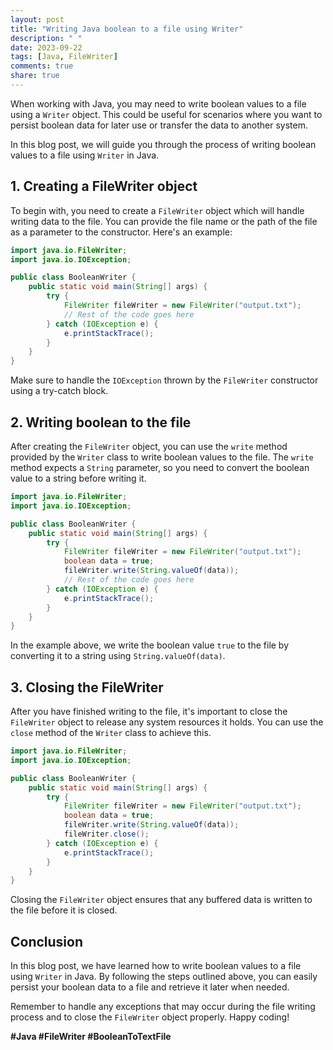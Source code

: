 ```yaml
---
layout: post
title: "Writing Java boolean to a file using Writer"
description: " "
date: 2023-09-22
tags: [Java, FileWriter]
comments: true
share: true
---
```


When working with Java, you may need to write boolean values to a file using a `Writer` object. This could be useful for scenarios where you want to persist boolean data for later use or transfer the data to another system.

In this blog post, we will guide you through the process of writing boolean values to a file using `Writer` in Java.

## 1. Creating a FileWriter object

To begin with, you need to create a `FileWriter` object which will handle writing data to the file. You can provide the file name or the path of the file as a parameter to the constructor. Here's an example:

```java
import java.io.FileWriter;
import java.io.IOException;

public class BooleanWriter {
    public static void main(String[] args) {
        try {
            FileWriter fileWriter = new FileWriter("output.txt");
            // Rest of the code goes here
        } catch (IOException e) {
            e.printStackTrace();
        }
    }
}
```

Make sure to handle the `IOException` thrown by the `FileWriter` constructor using a try-catch block.

## 2. Writing boolean to the file

After creating the `FileWriter` object, you can use the `write` method provided by the `Writer` class to write boolean values to the file. The `write` method expects a `String` parameter, so you need to convert the boolean value to a string before writing it.

```java
import java.io.FileWriter;
import java.io.IOException;

public class BooleanWriter {
    public static void main(String[] args) {
        try {
            FileWriter fileWriter = new FileWriter("output.txt");
            boolean data = true;
            fileWriter.write(String.valueOf(data));
            // Rest of the code goes here
        } catch (IOException e) {
            e.printStackTrace();
        }
    }
}
```

In the example above, we write the boolean value `true` to the file by converting it to a string using `String.valueOf(data)`.

## 3. Closing the FileWriter

After you have finished writing to the file, it's important to close the `FileWriter` object to release any system resources it holds. You can use the `close` method of the `Writer` class to achieve this.

```java
import java.io.FileWriter;
import java.io.IOException;

public class BooleanWriter {
    public static void main(String[] args) {
        try {
            FileWriter fileWriter = new FileWriter("output.txt");
            boolean data = true;
            fileWriter.write(String.valueOf(data));
            fileWriter.close();
        } catch (IOException e) {
            e.printStackTrace();
        }
    }
}
```

Closing the `FileWriter` object ensures that any buffered data is written to the file before it is closed.

## Conclusion

In this blog post, we have learned how to write boolean values to a file using `Writer` in Java. By following the steps outlined above, you can easily persist your boolean data to a file and retrieve it later when needed.

Remember to handle any exceptions that may occur during the file writing process and to close the `FileWriter` object properly. Happy coding!

**#Java #FileWriter #BooleanToTextFile**